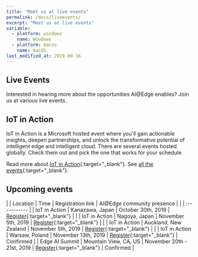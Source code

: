 ```yaml
---
title: "Meet us at live events"
permalink: /docs/liveevents/
excerpt: "Meet us at live events"
variable:
  - platform: windows
    name: Windows
  - platform: macos
    name: macOS
last_modified_at: 2019-09-16
---
```


## Live Events

Interested in hearing more about the opportunities AI@Edge enables? Join us at various live events.

## IoT in Action

IoT in Action is a Microsoft hosted event where you'll gain actionable insights, deepen partnerships, and unlock the transformative potential of intelligent edge and intelligent cloud. There are several events hosted globally. Check them out and pick the one that works for your schedule.

Read more about [IoT in Action](https://iotinactionevents.com/){:target="_blank"}. See [all the events](https://iotinactionevents.com/events/?v=iot5d6fd9fcd51056.26635187&event_form_test=c){:target="_blank"}.

## Upcoming events

| | Location | Time | Registration link | AI@Edge community presence | 
| | :----------- |
| IoT in Action | Kanazawa, Japan | October 30th, 2019 | [Register](https://iotinactionevents.com/event/kanazawa){:target="_blank"} | |
| IoT in Action | Nagoya, Japan | November 5th, 2019 | [Register](https://iotinactionevents.com/event/nagoya){:target="_blank"} | | 
| IoT in Action | Auckland, New Zealand | November 5th, 2019 | [Register](https://iotinactionevents.com/event/auckland){:target="_blank"} | | 
| IoT in Action | Warsaw, Poland | November 13th, 2019 | [Register](https://iotinactionevents.com/event/warsaw){:target="_blank"} | Confirmed | 
| Edge AI Summit | Mountain View, CA, US | November 20th - 21st, 2019 | [Register](https://www.kisacoresearch.com/events/edge-ai-summit-2019){:target="_blank"} | Confirmed |
